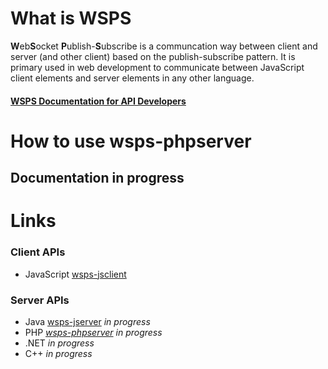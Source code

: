 # What is WSPS
**W**eb**S**ocket **P**ublish-**S**ubscribe is a communcation way between client and server (and other client) based on the publish-subscribe pattern. It is primary used in web development to communicate between JavaScript client elements and server elements in any other language.

#### [WSPS Documentation for API Developers](https://docs.google.com/document/d/1z65cn5PC74BamNzBEvYo6UwqTKxQEhBByh6a12RDuT8/edit?usp=sharing)

# How to use wsps-phpserver

## Documentation in progress

# Links
### Client APIs
 + JavaScript [wsps-jsclient](https://github.com/vimac001/wsps-jsclient)

### Server APIs
 + Java [wsps-jserver](https://github.com/vimac001/wsps-jserver) *in progress*
 + PHP [*wsps-phpserver*](https://github.com/vimac001/wsps-phpserver) *in progress*
 + .NET *in progress*
 + C++ *in progress*
